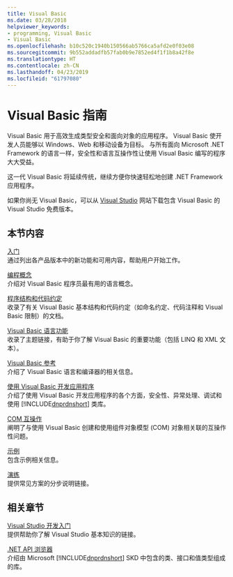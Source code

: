 ```yaml
---
title: Visual Basic
ms.date: 03/28/2018
helpviewer_keywords:
- programming, Visual Basic
- Visual Basic
ms.openlocfilehash: b10c520c1940b150566ab5766ca5afd2e0f03e08
ms.sourcegitcommit: 9b552addadfb57fab0b9e7852ed4f1f1b8a42f8e
ms.translationtype: HT
ms.contentlocale: zh-CN
ms.lasthandoff: 04/23/2019
ms.locfileid: "61797080"
---
```

# <a name="visual-basic-guide"></a>Visual Basic 指南

Visual Basic 用于高效生成类型安全和面向对象的应用程序。 Visual Basic 使开发人员能够以 Windows、Web 和移动设备为目标。 与所有面向 Microsoft .NET Framework 的语言一样，安全性和语言互操作性让使用 Visual Basic 编写的程序大大受益。  
  
这一代 Visual Basic 将延续传统，继续方便你快速轻松地创建 .NET Framework 应用程序。  

如果你尚无 Visual Basic，可以从 [Visual Studio](https://aka.ms/vsdownload?utm_source=mscom&utm_campaign=msdocs) 网站下载包含 Visual Basic 的 Visual Studio 免费版本。

## <a name="in-this-section"></a>本节内容  

[入门](../visual-basic/getting-started/index.md)\
通过列出各产品版本中的新功能和可用内容，帮助用户开始工作。  
   
[编程概念](../visual-basic/programming-guide/concepts/index.md)\
介绍对 Visual Basic 程序员最有用的语言概念。

[程序结构和代码约定](../visual-basic/programming-guide/program-structure/program-structure-and-code-conventions.md)\
收录了有关 Visual Basic 基本结构和代码约定（如命名约定、代码注释和 Visual Basic 限制）的文档。  
  
[Visual Basic 语言功能](../visual-basic/programming-guide/language-features/index.md)\
收录了主题链接，有助于你了解 Visual Basic 的重要功能（包括 LINQ 和 XML 文本）。  
   
[Visual Basic 参考](../visual-basic/reference/index.md)\
介绍了 Visual Basic 语言和编译器的相关信息。  

[使用 Visual Basic 开发应用程序](../visual-basic/developing-apps/index.md)\
介绍了使用 Visual Basic 开发应用程序的各个方面，安全性、异常处理、调试和使用 [!INCLUDE[dnprdnshort](~/includes/dnprdnshort-md.md)] 类库。

[COM 互操作](../visual-basic/programming-guide/com-interop/index.md)\
阐明了与使用 Visual Basic 创建和使用组件对象模型 (COM) 对象相关联的互操作性问题。  
  
[示例](../visual-basic/sample-applications.md)\
包含示例相关信息。  
  
[演练](../visual-basic/walkthroughs.md)\
提供常见方案的分步说明链接。  
  
## <a name="related-sections"></a>相关章节  

[Visual Studio 开发入门](/visualstudio/ide/get-started-developing-with-visual-studio)\
提供帮助你了解 Visual Studio 基本知识的链接。  
  
[.NET API 浏览器](../../api/index.md)\
介绍由 Microsoft [!INCLUDE[dnprdnshort](~/includes/dnprdnshort-md.md)] SKD 中包含的类、接口和值类型组成的库。
